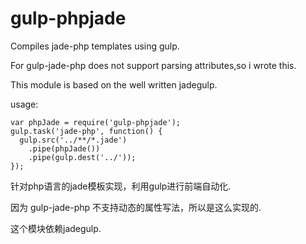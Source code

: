 # gulp-phpjade #

Compiles jade-php templates using gulp.

For gulp-jade-php does not support parsing attributes,so i wrote this.

This module is based on the well written jadegulp.

usage:

    var phpJade = require('gulp-phpjade');
    gulp.task('jade-php', function() {
	  gulp.src('../**/*.jade')
	    .pipe(phpJade())
	    .pipe(gulp.dest('../'));
	});
	
针对php语言的jade模板实现，利用gulp进行前端自动化.

因为 gulp-jade-php 不支持动态的属性写法，所以是这么实现的.

这个模块依赖jadegulp.
